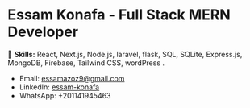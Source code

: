 # Essam Konafa - Full Stack MERN Developer
🚀 **Skills:** React, Next.js, Node.js, laravel, flask, SQL, SQLite, Express.js, MongoDB, Firebase, Tailwind CSS, wordPress .
- Email: essamazoz9@gmail.com
- LinkedIn: [essam-konafa](https://www.linkedin.com/in/essam-konafa-589310286/)
- WhatsApp: +201141945463
